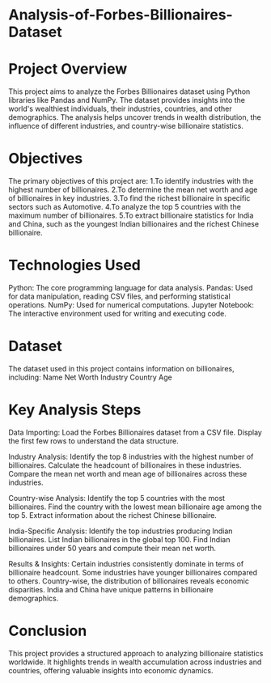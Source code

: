 # Analysis-of-Forbes-Billionaires-Dataset

# Project Overview
This project aims to analyze the Forbes Billionaires dataset using Python libraries like Pandas and NumPy. The dataset provides insights into the world's wealthiest individuals, their industries, countries, and other demographics. The analysis helps uncover trends in wealth distribution, the influence of different industries, and country-wise billionaire statistics.

# Objectives
The primary objectives of this project are:
1.To identify industries with the highest number of billionaires.
2.To determine the mean net worth and age of billionaires in key industries.
3.To find the richest billionaire in specific sectors such as Automotive.
4.To analyze the top 5 countries with the maximum number of billionaires.
5.To extract billionaire statistics for India and China, such as the youngest Indian billionaires and the richest Chinese billionaire.

# Technologies Used
Python: The core programming language for data analysis.
Pandas: Used for data manipulation, reading CSV files, and performing statistical operations.
NumPy: Used for numerical computations.
Jupyter Notebook: The interactive environment used for writing and executing code.

# Dataset
The dataset used in this project contains information on billionaires, including:
Name
Net Worth
Industry
Country
Age

# Key Analysis Steps
Data Importing:
Load the Forbes Billionaires dataset from a CSV file.
Display the first few rows to understand the data structure.

Industry Analysis:
Identify the top 8 industries with the highest number of billionaires.
Calculate the headcount of billionaires in these industries.
Compare the mean net worth and mean age of billionaires across these industries.

Country-wise Analysis:
Identify the top 5 countries with the most billionaires.
Find the country with the lowest mean billionaire age among the top 5.
Extract information about the richest Chinese billionaire.

India-Specific Analysis:
Identify the top industries producing Indian billionaires.
List Indian billionaires in the global top 100.
Find Indian billionaires under 50 years and compute their mean net worth.

Results & Insights:
Certain industries consistently dominate in terms of billionaire headcount.
Some industries have younger billionaires compared to others.
Country-wise, the distribution of billionaires reveals economic disparities.
India and China have unique patterns in billionaire demographics.

# Conclusion
This project provides a structured approach to analyzing billionaire statistics worldwide. It highlights trends in wealth accumulation across industries and countries, offering valuable insights into economic dynamics.
